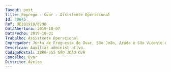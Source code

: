 ```yaml
--- 
layout: post
title: Emprego - Ovar - Assistente Operacional
Id: 70645
Ref: OE201910/0290
DataAbertura: 2019-10-07
DataFecho: 2019-10-21
Trabalho: Assistente Operacional
Empregador: Junta de Freguesia de Ovar, São João, Arada e São Vicente de Pereira Jusã
Descricao: Auxiliar administrativo.
CodigoPostal: 3880-755 SÃO JOÃO OVR
Concelho: Ovar
Distrito: Aveiro
--- 
```

